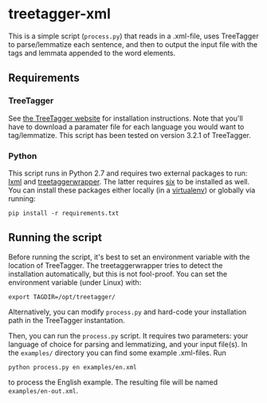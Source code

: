 # treetagger-xml

This is a simple script (`process.py`) that reads in a .xml-file, uses TreeTagger to parse/lemmatize each sentence, and then to output the input file with the tags and lemmata appended to the word elements.

## Requirements

### TreeTagger

See [the TreeTagger website](http://www.cis.uni-muenchen.de/~schmid/tools/TreeTagger/) for installation instructions. Note that you'll have to download a paramater file for each language you would want to tag/lemmatize. This script has been tested on version 3.2.1 of TreeTagger.

### Python

This script runs in Python 2.7 and requires two external packages to run: [lxml](http://lxml.de/) and [treetaggerwrapper](http://treetaggerwrapper.readthedocs.io/en/latest/). The latter requires [six](https://pythonhosted.org/six/) to be installed as well. You can install these packages either locally (in a [virtualenv](http://virtualenv.readthedocs.io/en/latest/)) or globally via running:

	pip install -r requirements.txt

## Running the script

Before running the script, it's best to set an environment variable with the location of TreeTagger. The treetaggerwrapper tries to detect the installation automatically, but this is not fool-proof. You can set the environment variable (under Linux) with:

	export TAGDIR=/opt/treetagger/

Alternatively, you can modify `process.py` and hard-code your installation path in the TreeTagger instantation.

Then, you can run the `process.py` script. It requires two parameters: your language of choice for parsing and lemmatizing, and your input file(s). In the `examples/` directory you can find some example .xml-files. Run

	python process.py en examples/en.xml

to process the English example. The resulting file will be named `examples/en-out.xml`.
